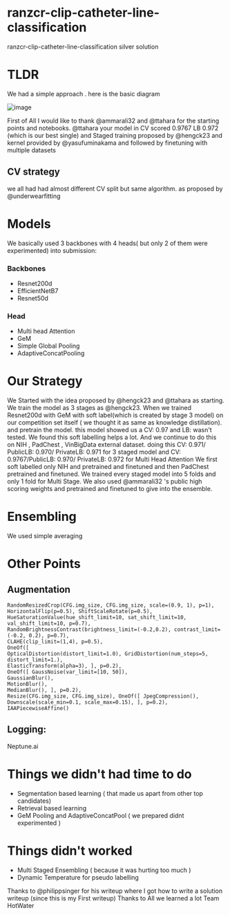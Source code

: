 # ranzcr-clip-catheter-line-classification
ranzcr-clip-catheter-line-classification silver solution

# TLDR
We had a simple approach . here is the basic diagram

![image](https://user-images.githubusercontent.com/22366914/116205078-f7785900-a76f-11eb-81f8-682f29d0b7b3.png)

First of All I would like to thank @ammarali32 and @ttahara for the starting points and notebooks. @ttahara your model in CV scored 0.9767 LB 0.972 (which is our best single) and Staged training proposed by @hengck23 and kernel provided by @yasufuminakama and followed by finetuning with multiple datasets

## CV strategy
we all had had almost different CV split but same algorithm. as proposed by @underwearfitting

# Models
We basically used 3 backbones with 4 heads( but only 2 of them were experimented) into submission:

### Backbones
* Resnet200d
* EfficientNetB7
* Resnet50d
### Head
* Multi head Attention
* GeM
* Simple Global Pooling
* AdaptiveConcatPooling

# Our Strategy
We Started with the idea proposed by @hengck23 and @ttahara as starting.
We train the model as 3 stages as @hengck23. When we trained Resnet200d with GeM with soft label(which is created by stage 3 model) on our competition set itself ( we thought it as same as knowledge distillation). and pretrain the model. this model showed us a CV: 0.97 and LB: wasn't tested. We found this soft labelling helps a lot. And we continue to do this on NIH , PadChest , VinBigData external dataset.
doing this CV: 0.971/ PublicLB: 0.970/ PrivateLB: 0.971 for 3 staged model
and CV: 0.9767/PublicLB: 0.970/ PrivateLB: 0.972 for Multi Head Attention
We first soft labelled only NIH and pretrained and finetuned and then PadChest pretrained and finetuned. We trained every staged model into 5 folds and only 1 fold for Multi Stage. We also used @ammarali32 's public high scoring weights and pretrained and finetuned to give into the ensemble.

# Ensembling
We used simple averaging

# Other Points
## Augmentation
```
RandomResizedCrop(CFG.img_size, CFG.img_size, scale=(0.9, 1), p=1), 
HorizontalFlip(p=0.5), ShiftScaleRotate(p=0.5),
HueSaturationValue(hue_shift_limit=10, sat_shift_limit=10, val_shift_limit=10, p=0.7),
RandomBrightnessContrast(brightness_limit=(-0.2,0.2), contrast_limit=(-0.2, 0.2), p=0.7),
CLAHE(clip_limit=(1,4), p=0.5),
OneOf([ 
OpticalDistortion(distort_limit=1.0), GridDistortion(num_steps=5, distort_limit=1.),
ElasticTransform(alpha=3), ], p=0.2),
OneOf([ GaussNoise(var_limit=[10, 50]),
GaussianBlur(),
MotionBlur(),
MedianBlur(), ], p=0.2),
Resize(CFG.img_size, CFG.img_size), OneOf([ JpegCompression(), Downscale(scale_min=0.1, scale_max=0.15), ], p=0.2), IAAPiecewiseAffine()
```

## Logging: 
Neptune.ai

# Things we didn't had time to do
* Segmentation based learning ( that made us apart from other top candidates)
* Retrieval based learning
* GeM Pooling and AdaptiveConcatPool ( we prepared didnt experimented )

# Things didn't worked
* Multi Staged Ensembling ( because it was hurting too much )
* Dynamic Temperature for pseudo labelling

Thanks to @philippsinger for his writeup where I got how to write a solution writeup (since this is my First writeup)
Thanks to All we learned a lot Team HotWater

